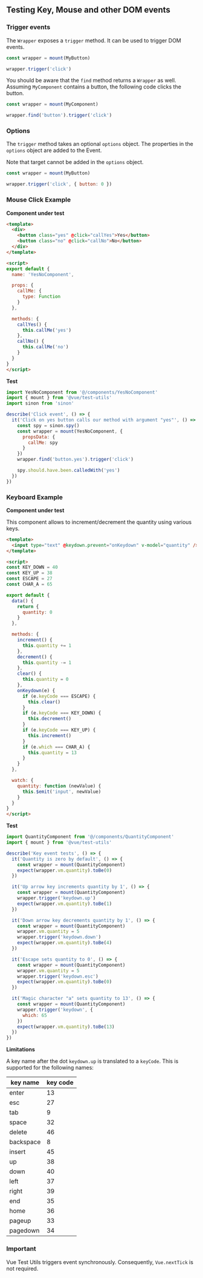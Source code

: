 ## Testing Key, Mouse and other DOM events

### Trigger events

The `Wrapper` exposes a `trigger` method. It can be used to trigger DOM events.

```js
const wrapper = mount(MyButton)

wrapper.trigger('click')
```

You should be aware that the `find` method returns a `Wrapper` as well. Assuming `MyComponent` contains a button, the following code clicks the button.

```js
const wrapper = mount(MyComponent)

wrapper.find('button').trigger('click')
```

### Options

The `trigger` method takes an optional `options` object. The properties in the `options` object are added to the Event.

Note that target cannot be added in the `options` object.

```js
const wrapper = mount(MyButton)

wrapper.trigger('click', { button: 0 })
```


### Mouse Click Example

**Component under test**

```html
<template>
  <div>
    <button class="yes" @click="callYes">Yes</button>
    <button class="no" @click="callNo">No</button>
  </div>
</template>

<script>
export default {
  name: 'YesNoComponent',

  props: {
    callMe: {
      type: Function
    }
  },

  methods: {
    callYes() {
      this.callMe('yes')
    },
    callNo() {
      this.callMe('no')
    }
  }
}
</script>
```

**Test**

```js
import YesNoComponent from '@/components/YesNoComponent'
import { mount } from '@vue/test-utils'
import sinon from 'sinon'

describe('Click event', () => {
  it('Click on yes button calls our method with argument "yes"', () => {
    const spy = sinon.spy()
    const wrapper = mount(YesNoComponent, {
      propsData: {
        callMe: spy
      }
    })
    wrapper.find('button.yes').trigger('click')

    spy.should.have.been.calledWith('yes')
  })
})
```

### Keyboard Example

**Component under test**

This component allows to increment/decrement the quantity using various keys.

```html
<template>
  <input type="text" @keydown.prevent="onKeydown" v-model="quantity" />
</template>

<script>
const KEY_DOWN = 40
const KEY_UP = 38
const ESCAPE = 27
const CHAR_A = 65

export default {
  data() {
    return {
      quantity: 0
    }
  },

  methods: {
    increment() {
      this.quantity += 1
    },
    decrement() {
      this.quantity -= 1
    },
    clear() {
      this.quantity = 0
    },
    onKeydown(e) {
      if (e.keyCode === ESCAPE) {
        this.clear()
      }
      if (e.keyCode === KEY_DOWN) {
        this.decrement()
      }
      if (e.keyCode === KEY_UP) {
        this.increment()
      }
      if (e.which === CHAR_A) {
        this.quantity = 13
      }
    }
  },

  watch: {
    quantity: function (newValue) {
      this.$emit('input', newValue)
    }
  }
}
</script>
```

**Test**

```js
import QuantityComponent from '@/components/QuantityComponent'
import { mount } from '@vue/test-utils'

describe('Key event tests', () => {
  it('Quantity is zero by default', () => {
    const wrapper = mount(QuantityComponent)
    expect(wrapper.vm.quantity).toBe(0)
  })

  it('Up arrow key increments quantity by 1', () => {
    const wrapper = mount(QuantityComponent)
    wrapper.trigger('keydown.up')
    expect(wrapper.vm.quantity).toBe(1)
  })

  it('Down arrow key decrements quantity by 1', () => {
    const wrapper = mount(QuantityComponent)
    wrapper.vm.quantity = 5
    wrapper.trigger('keydown.down')
    expect(wrapper.vm.quantity).toBe(4)
  })

  it('Escape sets quantity to 0', () => {
    const wrapper = mount(QuantityComponent)
    wrapper.vm.quantity = 5
    wrapper.trigger('keydown.esc')
    expect(wrapper.vm.quantity).toBe(0)
  })

  it('Magic character "a" sets quantity to 13', () => {
    const wrapper = mount(QuantityComponent)
    wrapper.trigger('keydown', {
      which: 65
    })
    expect(wrapper.vm.quantity).toBe(13)
  })
})
```

**Limitations**

A key name after the dot `keydown.up` is translated to a `keyCode`. This is supported for the following names:

| key name | key code |
| --- | --- |
| enter | 13 |
| esc | 27 |
| tab | 9 |
| space | 32 |
| delete | 46 |
| backspace | 8 |
| insert | 45 |
| up | 38 |
| down | 40 |
| left | 37 |
| right | 39 |
| end | 35 |
| home | 36 |
| pageup | 33 |
| pagedown | 34 |

### Important

Vue Test Utils triggers event synchronously. Consequently, `Vue.nextTick` is not required.
